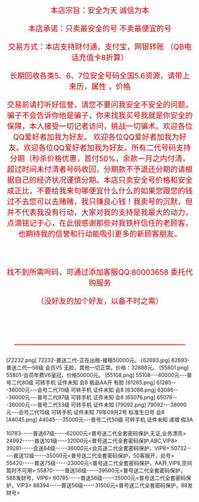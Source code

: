<p style="color: rgb(192, 0, 0); font-size: 20px; text-align: center;">本店宗旨：安全为天 诚信为本</p>

<p style="color: rgb(192, 0, 0); font-size: 20px; text-align: center;">本店承诺：只卖最安全的号 不卖最便宜的号</p>

<p style="color: rgb(192, 0, 0); font-size: 20px; text-align: center;">交易方式：本店支持财付通，支付宝，网银转账 （QB电话充值卡8折算）</p>

<p style="color: rgb(192, 0, 0); font-size: 20px; text-align: center;">长期回收各类5、6、7位安全号码全国5.6资源，请带上来历，属性 ，价格</p>

<p style="color: rgb(192, 0, 0); font-size: 20px; text-align: center;">交易前请打听好信誉，请您不要问我安全不安全的问题，骗子不会告诉你他是骗子，你来找我买号我就是你安全的保障，本人接受一切记者访问，挑战一切骗术。欢迎各位QQ爱好者加我为好友。 欢迎各位QQ爱好者加我为好友。欢迎各位QQ爱好者加我为好友。所有二代号码支持分期（秒杀价格优惠，首付50%，余款一月之内付清，超过时间未付清者号码收回，分期款不予退还分期的请根据自己的经济状况谨慎分期。本店只卖安全号价格和安全成正比，不要给我来句哪便宜什么什么的如果您跟您的钱过不去您可以去赌赌，我只赚良心钱！我卖号的沉默，但并不代表我没有行动，大家对我的支持是我最大的动力，点滴铭记于心，在此很感谢那些对我铁杆信任的老顾客，也期待我的信誉和行动能吸引更多的新顾客朋友。</p>
<br /><br /><p style="color: rgb(192, 0, 0); font-size: 20px; text-align: center;">找不到所需呺码，可通过添加客服QQ:80003658 委托代购服务</p>
<p style="color: rgb(192, 0, 0); font-size: 20px; text-align: center;">（没好友的加个好友，以备不时之需）</p>
<br /><br /><br /><p style="color: rgb(192, 0, 0); font-size: 20px; text-align: center;">———————————————————————</p>
[72232.png]
72232-普送二代-正在出租-接租50000元。
[62693.jpg]
62693-普送二代—56级 会员V5 无脸，其他一切正常。价格：32888元。
[55801.png]
55801-会员年费V6皇冠，价格50000元。
[55108.png]
55108---40000元---普号二代80级 可转手机 证件未知 会8 极品AA开 有脸
[61285.png]
61285---36000元---会号二代70级 可转手机 证件未知 会8 
[63086.png]
63086---36000元---普号二代87级 可转手机 证件未知 会8
[65076.png]
65076---36000元---普号二代53级 可转手机 证件未知
[79092.png]
79092---38000元---会号二代15级 可转手机 证件未知 79年09月2号 标准生日号 会8
[44045.png]
44045---35000元---普号二代50级 可转手机 证件未知 递增 假3A 
<br /><br />10783-----普送67级-----62000元<普号送二代全套密码保护,无证,业务漂亮>
24992-----普送101级----32000元<普号送二代全套密码保护,ABC,VIP8>
39281-----会送84级-----36000元<会员送二代全套密码保护，VIP8>
50732-----普送12级-----35000元<普号送二代全套密码保护，50客服开，处号>
55420-----普送75级-----23000元<普号送二代全套密码保护，AA开,VIP8,空间暂时不可用>
55870-----普送56级-----39500元<普号送二代全套密码保护，588发财号，VIP6>
60785-----普送56级-----35000元<普号送二代全套密码保护，VIP3>
88394-----普送56级-----31500元<普号送二代全套密码保护，88发财号>